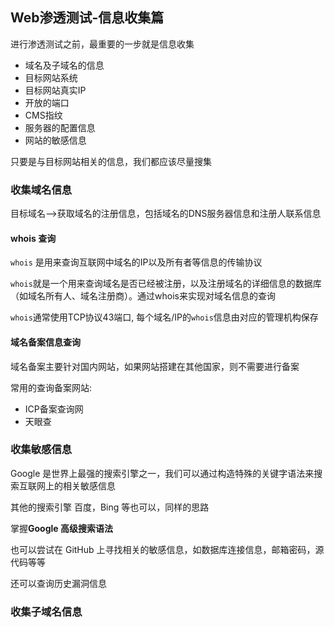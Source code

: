 ## Web渗透测试-信息收集篇

进行渗透测试之前，最重要的一步就是信息收集
- 域名及子域名的信息
- 目标网站系统
- 目标网站真实IP
- 开放的端口
- CMS指纹
- 服务器的配置信息
- 网站的敏感信息

只要是与目标网站相关的信息，我们都应该尽量搜集

### 收集域名信息

目标域名-->获取域名的注册信息，包括域名的DNS服务器信息和注册人联系信息

#### whois 查询

`whois` 是用来查询互联网中域名的IP以及所有者等信息的传输协议

`whois`就是一个用来查询域名是否已经被注册，以及注册域名的详细信息的数据库（如域名所有人、域名注册商）。通过whois来实现对域名信息的查询

`whois`通常使用TCP协议43端口, 每个域名/IP的`whois`信息由对应的管理机构保存

#### 域名备案信息查询

域名备案主要针对国内网站，如果网站搭建在其他国家，则不需要进行备案

常用的查询备案网站:
- ICP备案查询网
- 天眼查

### 收集敏感信息

Google 是世界上最强的搜索引擎之一，我们可以通过构造特殊的关键字语法来搜索互联网上的相关敏感信息

其他的搜索引擎 百度，Bing 等也可以，同样的思路

掌握**Google 高级搜索语法**

也可以尝试在 GitHub 上寻找相关的敏感信息，如数据库连接信息，邮箱密码，源代码等等

还可以查询历史漏洞信息

### 收集子域名信息

